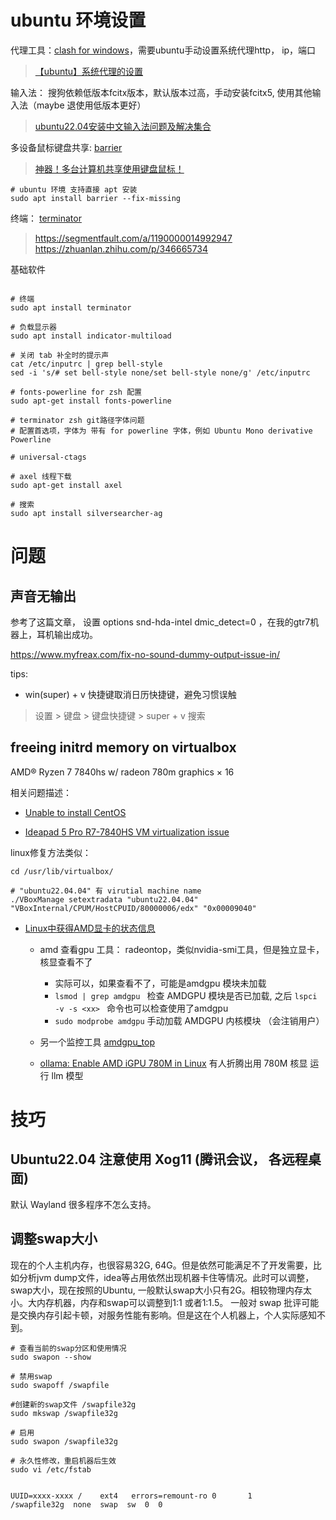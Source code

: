
# ubuntu 环境设置

代理工具：[clash for windows](https://github.com/Fndroid/clash_for_windows_pkg/releases)，需要ubuntu手动设置系统代理http，  ip，端口
> [【ubuntu】系统代理的设置](https://blog.csdn.net/u011119817/article/details/110856212)


输入法： 搜狗依赖低版本fcitx版本，默认版本过高，手动安装fcitx5, 使用其他输入法（maybe 退使用低版本更好） 
 > [ubuntu22.04安装中文输入法问题及解决集合](https://zhuanlan.zhihu.com/p/563224248)

多设备鼠标键盘共享: [barrier](https://github.com/debauchee/barrier)
> [神器！多台计算机共享使用键盘鼠标！](https://zhuanlan.zhihu.com/p/438815960)

```
# ubuntu 环境 支持直接 apt 安装
sudo apt install barrier --fix-missing
```


终端： [terminator](https://gnome-terminator.readthedocs.io/en/latest/gettingstarted.html)

> https://segmentfault.com/a/1190000014992947
> https://zhuanlan.zhihu.com/p/346665734


基础软件

```shell

# 终端
sudo apt install terminator

# 负载显示器
sudo apt install indicator-multiload

# 关闭 tab 补全时的提示声
cat /etc/inputrc | grep bell-style
sed -i 's/# set bell-style none/set bell-style none/g' /etc/inputrc

# fonts-powerline for zsh 配置
sudo apt-get install fonts-powerline

# terminator zsh git路径字体问题
# 配置首选项，字体为 带有 for powerline 字体，例如 Ubuntu Mono derivative Powerline

# universal-ctags

# axel 线程下载
sudo apt-get install axel

# 搜索
sudo apt install silversearcher-ag

```


# 问题

## 声音无输出

参考了这篇文章， 设置 options snd-hda-intel dmic_detect=0 ，在我的gtr7机器上，耳机输出成功。

https://www.myfreax.com/fix-no-sound-dummy-output-issue-in/


tips:

- win(super) + v 快捷键取消日历快捷键，避免习惯误触

> 设置 > 键盘 > 键盘快捷键 > super + v 搜索


## freeing initrd memory on virtualbox

AMD® Ryzen 7 7840hs w/ radeon 780m graphics × 16 

相关问题描述：

- [Unable to install CentOS](https://forums.virtualbox.org/viewtopic.php?p=544077#p544077)

- [Ideapad 5 Pro R7-7840HS VM virtualization issue](https://forums.virtualbox.org/viewtopic.php?t=110964)

linux修复方法类似：

```
cd /usr/lib/virtualbox/

# "ubuntu22.04.04" 有 virutial machine name
./VBoxManage setextradata "ubuntu22.04.04" "VBoxInternal/CPUM/HostCPUID/80000006/edx" "0x00009040"

```

- [Linux中获得AMD显卡的状态信息](https://www.small09.top/posts/210719-gpuinfoinlinux/)
    - amd 查看gpu 工具： radeontop，类似nvidia-smi工具，但是独立显卡，核显查看不了 
        - 实际可以，如果查看不了，可能是amdgpu 模块未加载 
        - `lsmod | grep amdgpu ` 检查 AMDGPU 模块是否已加载, 之后 `lspci -v -s <xx> ` 命令也可以检查使用了amdgpu
        - `sudo modprobe amdgpu` 手动加载 AMDGPU 内核模块 （会注销用户）
    - 另一个监控工具 [amdgpu_top](https://github.com/Umio-Yasuno/amdgpu_top)

    - [ollama: Enable AMD iGPU 780M in Linux](https://github.com/ollama/ollama/pull/5426/files#diff-7ee7b1925642f957e6b8274a2abdd37661c060e369669cbe8e6dad6cddf01bc2) 有人折腾出用 780M 核显 运行 llm 模型




# 技巧

## Ubuntu22.04 注意使用 Xog11 (腾讯会议， 各远程桌面)

默认 Wayland 很多程序不怎么支持。

## 调整swap大小

现在的个人主机内存，也很容易32G, 64G。但是依然可能满足不了开发需要，比如分析jvm dump文件，idea等占用依然出现机器卡住等情况。此时可以调整，swap大小，现在按照的Ubuntu, 一般默认swap大小只有2G。相较物理内存太小。大内存机器，内存和swap可以调整到1:1 或者1:1.5。 一般对 swap 批评可能是交换内存引起卡顿，对服务性能有影响。但是这在个人机器上，个人实际感知不到。

```shell
# 查看当前的swap分区和使用情况
sudo swapon --show

# 禁用swap
sudo swapoff /swapfile

#创建新的swap文件 /swapfile32g
sudo mkswap /swapfile32g

# 启用
sudo swapon /swapfile32g

# 永久性修改，重启机器后生效
sudo vi /etc/fstab


UUID=xxxx-xxxx /    ext4   errors=remount-ro 0       1
/swapfile32g  none  swap  sw  0  0

```






